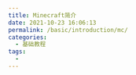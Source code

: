 ```yaml
---
title: Minecraft简介
date: 2021-10-23 16:06:13
permalink: /basic/introduction/mc/
categories:
  - 基础教程
tags:
  - 
---
```


